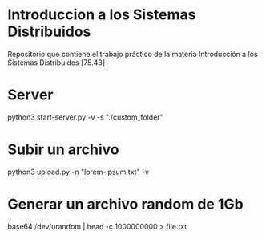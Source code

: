 # Introduccion a los Sistemas Distribuidos
Repositorio que contiene el trabajo práctico de la materia Introducción a los Sistemas Distribuidos [75.43]

# Server
python3 start-server.py -v -s "./custom_folder"

# Subir un archivo
python3 upload.py -n "lorem-ipsum.txt" -v

# Generar un archivo random de 1Gb 
base64 /dev/urandom | head -c 1000000000 > file.txt
